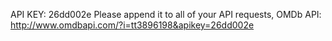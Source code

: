 API KEY: 26dd002e
Please append it to all of your API requests, OMDb API: http://www.omdbapi.com/?i=tt3896198&apikey=26dd002e